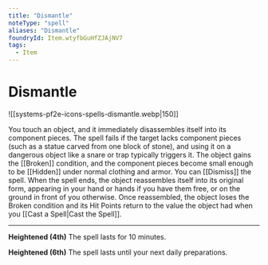 ```yaml
---
title: "Dismantle"
noteType: "spell"
aliases: "Dismantle"
foundryId: Item.wtyfbGuHfZJAjNV7
tags:
  - Item
---
```


# Dismantle
![[systems-pf2e-icons-spells-dismantle.webp|150]]

You touch an object, and it immediately disassembles itself into its component pieces. The spell fails if the target lacks component pieces (such as a statue carved from one block of stone), and using it on a dangerous object like a snare or trap typically triggers it. The object gains the [[Broken]] condition, and the component pieces become small enough to be [[Hidden]] under normal clothing and armor. You can [[Dismiss]] the spell. When the spell ends, the object reassembles itself into its original form, appearing in your hand or hands if you have them free, or on the ground in front of you otherwise. Once reassembled, the object loses the Broken condition and its Hit Points return to the value the object had when you [[Cast a Spell|Cast the Spell]].

* * *

**Heightened (4th)** The spell lasts for 10 minutes.

**Heightened (6th)** The spell lasts until your next daily preparations.
